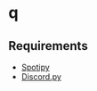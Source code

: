 # q

## Requirements
* [Spotipy](https://spotipy.readthedocs.io/en/2.22.0/)
* [Discord.py](https://discordpy.readthedocs.io/en/stable/)
